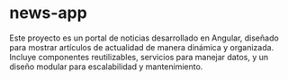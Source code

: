# news-app
Este proyecto es un portal de noticias desarrollado en Angular, diseñado para mostrar artículos de actualidad de manera dinámica y organizada. Incluye componentes reutilizables, servicios para manejar datos, y un diseño modular para escalabilidad y mantenimiento.
